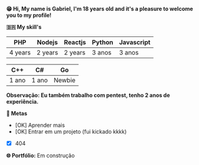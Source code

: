 **😁 Hi, My name is Gabriel, I'm 18 years old and it's a pleasure to welcome you to my profile!**

**🇧🇷 My skill's**

|  PHP   | Nodejs | Reactjs | Python | Javascript |
|--------|--------|---------|--------|------------|
| 4 years| 2 years|  2 years| 3 anos |   3 anos   |

|  C++   |   C#   |    Go   |
|--------|--------|---------|
|  1 ano | 1 ano  |  Newbie |

**Observação: Eu também trabalho com pentest, tenho 2 anos de experiência.**

**📆 Metas**

- [OK] Aprender mais
- [OK] Entrar em um projeto (fui kickado kkkk)
- [x] 404

**🌐 Portfólio:** Em construção
